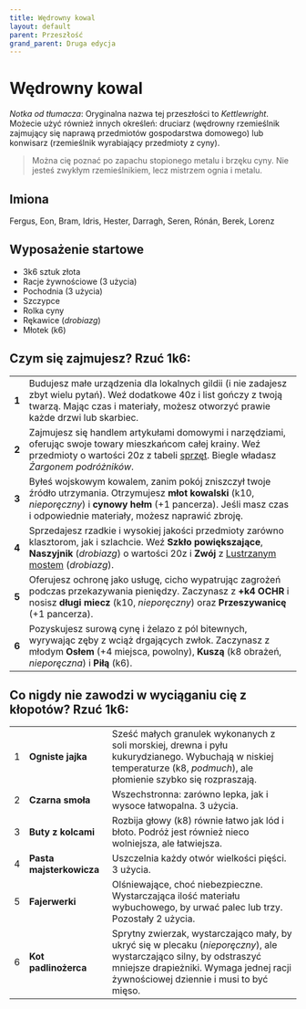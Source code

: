 ```yaml
---
title: Wędrowny kowal
layout: default
parent: Przeszłość
grand_parent: Druga edycja
---
```


# Wędrowny kowal

_Notka od tłumacza_: Oryginalna nazwa tej przeszłości to _Kettlewright_. Możecie użyć również innych określeń: druciarz (wędrowny rzemieślnik zajmujący się naprawą przedmiotów gospodarstwa domowego) lub konwisarz (rzemieślnik wyrabiający przedmioty z cyny).

> Można cię poznać po zapachu stopionego metalu i brzęku cyny. Nie jesteś zwykłym rzemieślnikiem, lecz mistrzem ognia i metalu. 

## Imiona

Fergus, Eon, Bram, Idris, Hester, Darragh, Seren, Rónán, Berek, Lorenz

## Wyposażenie startowe

- 3k6 sztuk złota
- Racje żywnościowe (3 użycia)
- Pochodnia (3 użycia) 
- Szczypce
- Rolka cyny
- Rękawice (_drobiazg_)
- Młotek (k6)

## Czym się zajmujesz? Rzuć 1k6:

|       |                                                                                                                                                                                                                 |
| ----- | --------------------------------------------------------------------------------------------------------------------------------------------------------------------------------------------------------------- |
| **1** | Budujesz małe urządzenia dla lokalnych gildii (i nie zadajesz zbyt wielu pytań). Weź dodatkowe 40z i list gończy z twoją twarzą. Mając czas i materiały, możesz otworzyć prawie każde drzwi lub skarbiec.  |
| **2** | Zajmujesz się handlem artykułami domowymi i narzędziami, oferując swoje towary mieszkańcom całej krainy. Weź przedmioty o wartości 20z z tabeli [sprzęt](/second-edition/players-guide/marketplace#Sprzet). Biegle władasz _Żargonem podróżników_.         |
| **3** | Byłeś wojskowym kowalem, zanim pokój zniszczył twoje źródło utrzymania. Otrzymujesz **młot kowalski** (k10, _nieporęczny_) i **cynowy hełm** (+1 pancerza). Jeśli masz czas i odpowiednie materiały, możesz naprawić zbroję.          |
| **4** | Sprzedajesz rzadkie i wysokiej jakości przedmioty zarówno klasztorom, jak i szlachcie. Weź **Szkło powiększające**, **Naszyjnik** (_drobiazg_) o wartości 20z i **Zwój** z [Lustrzanym mostem](/second-edition/players-guide/spellbooks#lustrzany-most) (_drobiazg_).                          |
| **5** | Oferujesz ochronę jako usługę, cicho wypatrując zagrożeń podczas przekazywania pieniędzy. Zaczynasz z **+k4 OCHR** i nosisz **długi miecz** (k10, _nieporęczny_) oraz **Przeszywanicę** (+1 pancerza).  |
| **6** | Pozyskujesz surową cynę i żelazo z pól bitewnych, wyrywając zęby z wciąż drgających zwłok. Zaczynasz z młodym **Osłem** (+4 miejsca, powolny), **Kuszą** (k8 obrażeń, _nieporęczna_) i **Piłą** (k6).   |

## Co nigdy nie zawodzi w wyciąganiu cię z kłopotów? Rzuć 1k6:

|     |                    |                                                                                                                                                                  |
| --- | ------------------ | ---------------------------------------------------------------------------------------------------------------------------------------------------------------- |
| 1   | **Ogniste jajka**      | Sześć małych granulek wykonanych z soli morskiej, drewna i pyłu kukurydzianego. Wybuchają w niskiej temperaturze (k8, _podmuch_), ale płomienie szybko się rozpraszają.                         |
| 2   | **Czarna smoła**      | Wszechstronna: zarówno lepka, jak i wysoce łatwopalna. 3 użycia.                                                                                                             |
| 3   | **Buty z kolcami**   | Rozbija głowy (k8) równie łatwo jak lód i błoto. Podróż jest również nieco wolniejsza, ale łatwiejsza.                                                                    |
| 4   | **Pasta majsterkowicza** | Uszczelnia każdy otwór wielkości pięści. 3 użycia.                                                                                                                       |
| 5   | **Fajerwerki**      | Olśniewające, choć niebezpieczne. Wystarczająca ilość materiału wybuchowego, by urwać palec lub trzy. Pozostały 2 użycia.                                                     |
| 6   | **Kot padlinożerca**    | Sprytny zwierzak, wystarczająco mały, by ukryć się w plecaku (_nieporęczny_), ale wystarczająco silny, by odstraszyć mniejsze drapieżniki. Wymaga jednej racji żywnościowej dziennie i musi to być mięso. |


